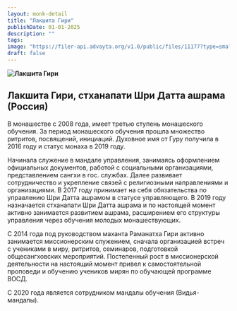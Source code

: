 ```yaml
---
layout: monk-detail
title: "Лакшита Гири"
publishDate: 01-01-2025
description: ""
tags:
image: "https://filer-api.advayta.org/v1.0/public/files/11177?type=small"
draft: false
---
```


**![Лакшита Гири](https://filer-api.advayta.org/v1.0/public/files/11177?size=medium "Лакшита Гири")** 

## Лакшита Гири, стханапати Шри Датта ашрама (Россия) 

  
 В монашестве с 2008 года, имеет третью ступень монашеского обучения. За период монашеского обучения прошла множество ритритов, посвящений, инициаций. Духовное имя от Гуру получила в 2016 году и статус монаха в 2019 году.

  
 Начинала служение в мандале управления, занимаясь оформлением официальных документов, работой с социальными организациями, представлением сангхи в гос. службах. Далее развивает сотрудничество и укрепление связей с религиозными направлениями и организациями. В 2017 году принимает на себя обязательства по управлению Шри Датта ашрамом в статусе управляющего. В 2019 году назначается стханапати Шри Датта ашрама и по настоящей момент активно занимается развитием ашрама, расширением его структуры управления через обучения молодых монашествующих.

  
 С 2014 года под руководством маханта Раманатха Гири активно занимается миссионерским служением, сначала организацией встреч с учениками в миру, ритритов, семинаров, подготовкой общесангховских мероприятий. Постепенный рост в миссионерской деятельности на настоящий момент привел к самостоятельной проповеди и обучению учеников мирян по обучающей программе ВОСД.

  
 С 2020 года является сотрудником мандалы обучения (Видья-мандалы).
  
  

